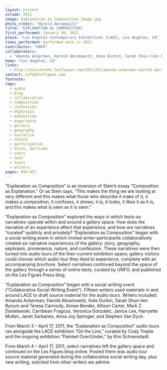 ```yaml
---
layout: project
volume: 2011
image: Explanation_as_Composition_Image.jpg
photo_credit: "Harold Abramowitz"
title: "EXPLANATION AS COMPOSITION"
first_performed: January 30, 2011
place: "Los Angeles Contemporary Exhibitions (LACE), Los Angeles, CA"
times_performed: performed once in 2011
contributor: "UNFO"
collaborators: 
  - "Amanda Ackerman, Harold Abramowitz, Kate Durbin, Sarah Shun-lien Bynum, Teresa Carmody"
home: "Los Angeles, CA"
links: 
  - http://notcontent.lesfigues.com/2011/01/amanda-ackerman-harold-abramowitz-kate-durbin-sarah-shun-lien-bynum-teresa-carmody
contact: info@lesfigues.com
footnote: 
tags: 
  - audio
  - blog
  - collaboration
  - composition
  - confession
  - ekphrasis
  - exhibition
  - experience
  - gallery
  - geography
  - narrative
  - nature
  - participation
  - Stein, Gertrude
  - story
  - text
  - tours
  - writers
pages: 056-057
---
```


“Explanation as Composition” is an inversion of Stein’s essay “Composition as Explanation.” Or as Stein says, “This makes the thing we are looking at very different and this makes what those who describe it make of it, it makes a composition, it confuses, it shows, it is, it looks, it likes it as it is, and this makes what is seen as it is seen.” 

“Explanation as Composition” explored the ways in which texts-as narratives-operate within and around a gallery space. How does the narrative of an experience affect that experience, and how are narratives “curated”-publicly and privately? “Explanation as Composition” began with a social writing event in which invited writer-participants collaboratively created six narrative experiences of the gallery: story, geography, ekphrasis, provenance, nature, and confession. These narratives were then turned into audio tours of the then-current exhibition space; gallery visitors could choose which audio tour they liked to experience, complete with an accompanying brochure. Select narratives continued beyond the space of the gallery through a series of online texts, curated by UNFO, and published on the Les Figues Press blog. 

“Explanation as Composition” began with a social writing event (“Collaborative Social Writing Event”). Fifteen writers used materials in and around LACE to draft source material for the audio tours. Writers included: Amanda Ackerman, Harold Abramowitz, Kate Durbin, Sarah Shun-lien Bynum and Teresa Carmody, Aimee Bender, Allison Carter, Mark Z. Danielewski, Carribean Fragoza, Veronica Gonzalez, Janice Lee, Harryette Mullen, Janet Sarbanes, Anna Joy Springer, and Stephen Van Dyck. 

From March 3 – April 17, 2011, the “Explanation as Composition” audio tours ran alongside the LACE exhibition “On the Line,” curated by Cody Trepte and the ongoing exhibition “Painted Over/Under,” by Kim Schoenstadt. 

From March 4 – April 17, 2011, select narratives left the gallery space and continued on the Les Figues blog online. Posted there was audio tour source material generated during the collaborative social writing day, plus new writing, solicited from other writers we admire.
